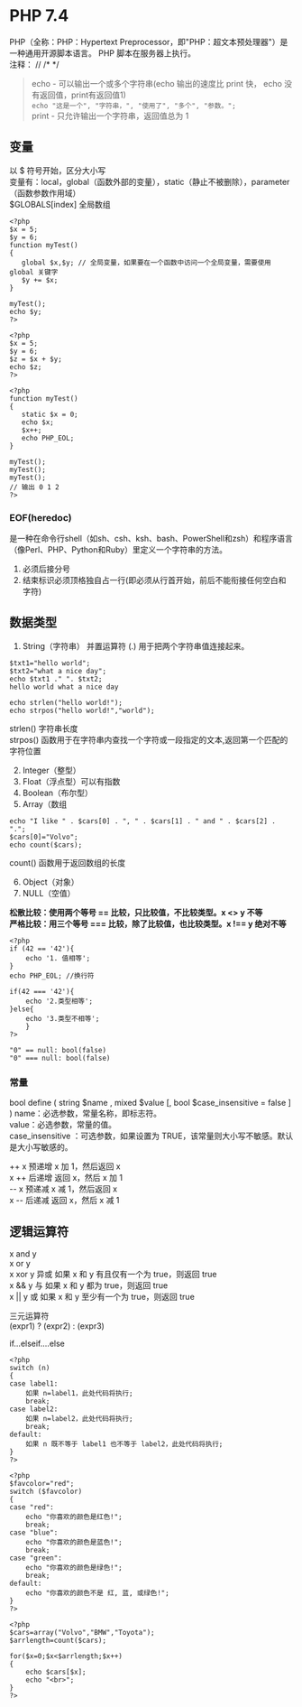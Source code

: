 # PHP 7.4
PHP（全称：PHP：Hypertext Preprocessor，即"PHP：超文本预处理器"）是一种通用开源脚本语言。
PHP 脚本在服务器上执行。  
注释： // /* */

> echo - 可以输出一个或多个字符串(echo 输出的速度比 print 快， echo 没有返回值，print有返回值1)  
> ```echo "这是一个", "字符串，", "使用了", "多个", "参数。";```  
> print - 只允许输出一个字符串，返回值总为 1

## 变量
以 $ 符号开始，区分大小写  
变量有：local，global（函数外部的变量），static（静止不被删除），parameter（函数参数作用域）  
$GLOBALS[index] 全局数组  
 ```
 <?php
$x = 5;
$y = 6;
function myTest()
{
	global $x,$y; // 全局变量，如果要在一个函数中访问一个全局变量，需要使用 global 关键字
	$y += $x;
}

myTest();
echo $y;
?>
 
<?php
$x = 5;
$y = 6;
$z = $x + $y;
echo $z;
?>

<?php    
function myTest()
{
	static $x = 0;
	echo $x;
	$x++;
	echo PHP_EOL;
}

myTest();
myTest();
myTest();
// 输出 0 1 2
?>
```


### EOF(heredoc)
是一种在命令行shell（如sh、csh、ksh、bash、PowerShell和zsh）和程序语言（像Perl、PHP、Python和Ruby）里定义一个字符串的方法。
1. 必须后接分号
2. 结束标识必须顶格独自占一行(即必须从行首开始，前后不能衔接任何空白和字符)

## 数据类型 
1. String（字符串） 
并置运算符 (.) 用于把两个字符串值连接起来。
```
$txt1="hello world";
$txt2="what a nice day";
echo $txt1 ." ". $txt2;
hello world what a nice day

echo strlen("hello world!");
echo strpos("hello world!","world");
```
strlen() 字符串长度  
strpos() 函数用于在字符串内查找一个字符或一段指定的文本,返回第一个匹配的字符位置  
   
2. Integer（整型）
3. Float（浮点型）可以有指数
4. Boolean（布尔型）
5. Array（数组
```$cars=array("Volvo","BMW","Toyota");
echo "I like " . $cars[0] . ", " . $cars[1] . " and " . $cars[2] . ".";
$cars[0]="Volvo";  
echo count($cars);
```
count() 函数用于返回数组的长度



6. Object（对象）
7. NULL（空值）

**松散比较：使用两个等号 == 比较，只比较值，不比较类型。x <> y 不等**  
**严格比较：用三个等号 === 比较，除了比较值，也比较类型。x !== y 绝对不等**  

```
<?php
if (42 == '42'){
	echo '1. 值相等';
}
echo PHP_EOL; //换行符

if(42 === '42'){
	echo '2.类型相等';
}else{
	echo '3.类型不相等';
	}
?>

"0" == null: bool(false)
"0" === null: bool(false)

```

### 常量
bool define ( string $name , mixed $value [, bool $case_insensitive = false ] )
name：必选参数，常量名称，即标志符。  
value：必选参数，常量的值。  
case_insensitive ：可选参数，如果设置为 TRUE，该常量则大小写不敏感。默认是大小写敏感的。  


++ x	预递增	x 加 1，然后返回 x  
x ++	后递增	返回 x，然后 x 加 1  
-- x	预递减	x 减 1，然后返回 x  
x --	后递减	返回 x，然后 x 减 1  

## 逻辑运算符
x and y  
x or y  
x xor y 异或  如果 x 和 y 有且仅有一个为 true，则返回 true  
x && y 与 如果 x 和 y 都为 true，则返回 true  
x || y  或  如果 x 和 y 至少有一个为 true，则返回 true  

三元运算符  
(expr1) ? (expr2) : (expr3) 


if...elseif....else

```
<?php
switch (n)
{
case label1:
    如果 n=label1，此处代码将执行;
    break;
case label2:
    如果 n=label2，此处代码将执行;
    break;
default:
    如果 n 既不等于 label1 也不等于 label2，此处代码将执行;
}
?>

<?php
$favcolor="red";
switch ($favcolor)
{
case "red":
    echo "你喜欢的颜色是红色!";
    break;
case "blue":
    echo "你喜欢的颜色是蓝色!";
    break;
case "green":
    echo "你喜欢的颜色是绿色!";
    break;
default:
    echo "你喜欢的颜色不是 红, 蓝, 或绿色!";
}
?>
```

```
<?php
$cars=array("Volvo","BMW","Toyota");
$arrlength=count($cars);
 
for($x=0;$x<$arrlength;$x++)
{
    echo $cars[$x];
    echo "<br>";
}
?>
```
